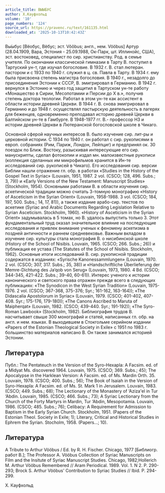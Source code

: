 ```yaml
---
article_title: ВЫЫБУС
author: Х.Кауфхольд
volume: '10'
page_numbers: '124'
source_url: https://pravenc.ru/text/161135.html
downloaded_at: '2025-10-13T10:42:43Z'
---
```


Вы́ыбус [Вёобус, Вёбус; эст. Võõbus; англ., нем. Vööbus] Артур (28.04.1909, Вара, Эстония - 25.09.1988, Ок-Парк, шт. Иллинойс, США), эст. востоковед, специалист по сир. христианству. Род. в семье учителя. По окончании классической гимназии в Тарту В. поступил в Тартуский ун-т, где изучал богословие. В 1932 г. В. стал лютеран. пастором и с 1933 по 1940 г. служил в ц. св. Павла в Тарту. В 1934 г. ему была присвоена степень магистра богословия. В 1940 г., незадолго до присоединения Эстонии к СССР, В. эмигрировал в Германию. В 1942 г. вернулся в Эстонию и через год защитил в Тартуском ун-те работу «Монашество в Сирии, Месопотамии и Персии до X в.», получив степень доктора теологии. Работал в этом ун-те как ассистент в области истории древней Церкви. В 1944 г. В. снова эмигрировал в Германию и до 1948 г. осуществлял пастырскую деятельность в лагерях для беженцев, одновременно преподавал историю древней Церкви в Балтийском ун-те в Гамбурге. В 1948-1977 гг. В.- профессор НЗ и истории древней Церкви в Лютеранской богословской школе в Чикаго.

Основной сферой научных интересов В. было изучение сир. лит-ры и церковной истории. С 1934 по 1940 г. он работал с сир. рукописями в европ. собраниях (Рим, Париж, Лондон, Лейпциг) и предпринял ок. 30 поездок по Ближ. Востоку, разыскивая интересующие его сир. манускрипты, сделал фотокопии и издал мн. малоизвестные рукописи (коллекция сделанных им микрофильмов хранится в Ин-те исследований сир. рукописей в Чикаго). Его исследования сир. версии Библии нашли отражение гл. обр. в работах «Studies in the History of the Gospel Text in Syriac» (Louvain, 1951, 1987. 2 vol. (CSCO; 128, 496. Subs.; 3, 79)) и «Early Versions of the New Testament: Manuscript Studies» (Stockholm, 1954). Основными работами В. в области изучения сир. аскетической традиции можно считать 3-томную монографию «History of Asceticism in the Syrian Orient» (Louvain, 1958-1988. 3 vol. (CSCO; 184, 197, 500. Subs.; 14, 17, 81)), а также издание арабо-сир. текстов по аскетике (Syriac and Arabic Documents Regarding Legislation Relative to Syrian Asceticism. Stockholm, 1960). «History of Asceticism in the Syrian Orient» задумывалась в 5 томах, но В. удалось выпустить только 3. Этот фундаментальный труд оказал значительное влияние на последующие исследования и привлек внимание ученых к феномену аскетизма в поздней античности и раннем средневековье. Важным вкладом в изучение сир. культуры стала монография В. о нисибинской школе (History of the School of Nisibis. Louvain, 1965. (CSCO; 266. Subs.; 26)) и публикация ее устава (The Statutes of the School of Nisibis. Stockholm, 1962). Основные итоги исследований В. сир. рукописной традиции содержатся в изданиях: «Syrische Kanonessammlungen» (Louvain, 1970. 2 vol. (CSCO; 307, 317. Subs.; 35, 38)) и «Handschriftliche Überlieferung der Memre-Dichtung des Ja‘qob von Serug» (Louvain, 1973, 1980. 4 Bd. (CSCO; 344-345, 421-422. Subs.; 39-40, 60-61)). Интерес ученого к истории канонического и светского права отражен прежде всего в следующих публикациях: «The Synodicon in the West Syrian Tradition» (Louvain, 1975-1976. 2 vol. (CSCO; 367-368, 375-376; Syr.; 161-162, 163-164)); «The Didascalia Apostolorum in Syriac» (Louvain, 1979. (CSCO; 401-402, 407-408. Syr.; 175-176, 179-180)); «The Canons Ascribed to Maruta of Maipherqat» (Louvain, 1982. (CSCO; 439-440. Syr.; 191-192)); «The Syro-Roman Lawbook» (Stockholm, 1982). Библиография трудов В. насчитывает свыше 300 монографий и статей, написанных гл. обр. на англ. и нем. языках. В выходившем в Стокгольме серийном издании «Papers of the Estonian Theological Society in Exile» с 1951 по 1983 г. большинство материалов написано В. Он также занимался историей Эстонии.

## Литература

Публ.: The Pentateuch in the Version of the Syro-Hexapla: A Facsim. ed. of a Midyat Ms. discovered 1964. Louvain, 1975. (CSCO; 369. Subs.; 45); The Apocalypse in the Harklean Version: A Facsim. ed. of Ms. Mardin Orth. 35. Louvain, 1978. (CSCO; 400. Subs.; 56); The Book of Isaiah in the Version of Syro-Hexapla: A Facsim. ed. of Ms. St. Mark 1 in Jerusalem. Louvain, 1983. (CSCO; 449. Subs.; 68); The Lectionary of the Monastery of ‘Aziza'el in Tur ‘Abdin. Louvain, 1985. (CSCO; 466. Subs.; 73); A Syriac Lectionary from the Church of the Forty Martyrs in Mardin, Tur ‘Abdin, Mesopotamia. Louvain, 1986. (CSCO; 485. Subs.; 76); Celibacy: A Requirement for Admission to Baptism in the Early Syrian Church. Stockholm, 1951. (Papers of the Estonian Theol. Society in Exile; 1); Literary, Critical and Historical Studies in Ephrem the Syrian. Stocholm, 1958. (Papers...; 10).

## Литература

A Tribute to Arthur Vööbus / Ed. by R. H. Fischer. Chicago, 1977 [Библиогр. работ В.]; The Professor A. Vööbus Collection of Syriac Manuscripts on Film and the Insitute of Syriac Manuscript Studies. Chicago, 1982;Hollerich М. Arthur Vööbus Remembered // Aram Periodical. 1989. Vol. 1. N 2. P. 290-293; Brock S. Arthur Vööbus' Contribution to Syriac Studies // Ibid. P. 294-299.

Х.  Кауфхольд
